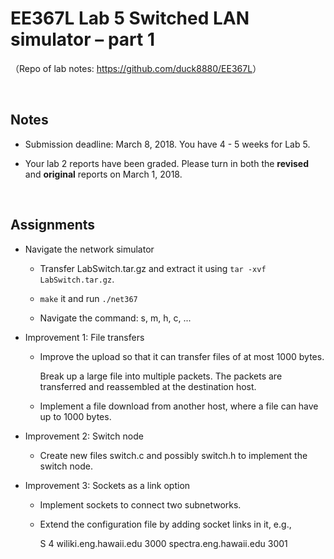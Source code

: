 # EE367L Lab 5 Switched LAN simulator – part 1

（Repo of lab notes: <https://github.com/duck8880/EE367L>）

​  
## Notes

  - Submission deadline: March 8, 2018. You have 4 - 5 weeks for Lab 5.
  
  - Your lab 2 reports have been graded. Please turn in both the **revised** and **original** reports on March 1, 2018.
  
  
​  
## Assignments

  - Navigate the network simulator
  
    - Transfer LabSwitch.tar.gz and extract it using `tar -xvf LabSwitch.tar.gz`.
    
    - `make` it and run `./net367`
    
    - Navigate the command: s, m, h, c, ...

  - Improvement 1: File transfers
  
    - Improve the upload so that it can transfer files of at most 1000 bytes. 
      
      Break up a large file into multiple packets. The packets are transferred and reassembled at the destination host.
      
    - Implement a file download from another host, where a file can have up to 1000 bytes.
    
  - Improvement 2: Switch node
  
    - Create new files switch.c and possibly switch.h to implement the switch node.
    
  - Improvement 3: Sockets as a link option
  
    - Implement sockets to connect two subnetworks.
    
    - Extend the configuration file by adding socket links in it, e.g.,    

      S 4 wiliki.eng.hawaii.edu 3000 spectra.eng.hawaii.edu 3001

